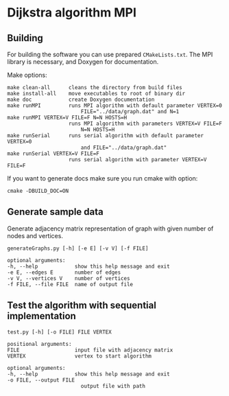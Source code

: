 # Dijkstra algorithm MPI

## Building 
For building the software you can use prepared `CMakeLists.txt`. The MPI 
library is necessary, and Doxygen for documentation.

Make options:

    make clean-all      cleans the directory from build files
    make install-all    move executables to root of binary dir
    make doc            create Doxygen documentation
    make runMPI         runs MPI algorithm with default parameter VERTEX=0 
                            FILE="../data/graph.dat" and N=1
    make runMPI VERTEX=V FILE=F N=N HOSTS=H
                        runs MPI algorithm with parameters VERTEX=V FILE=F
                            N=N HOSTS=H
    make runSerial      runs serial algorithm with default parameter VERTEX=0
                            and FILE="../data/graph.dat"
    make runSerial VERTEX=V FILE=F
                        runs serial algorithm with parameter VERTEX=V FILE=F

If you want to generate docs make sure you run cmake with option:

    cmake -DBUILD_DOC=ON

## Generate sample data
Generate adjacency matrix representation of graph with given number of nodes
and vertices.

    generateGraphs.py [-h] [-e E] [-v V] [-f FILE]

    optional arguments:
    -h, --help            show this help message and exit
    -e E, --edges E       number of edges
    -v V, --vertices V    number of vertices
    -f FILE, --file FILE  name of output file

## Test the algorithm with sequential implementation

    test.py [-h] [-o FILE] FILE VERTEX

    positional arguments:
    FILE                  input file with adjacency matrix
    VERTEX                vertex to start algorithm

    optional arguments:
    -h, --help            show this help message and exit
    -o FILE, --output FILE
                            output file with path